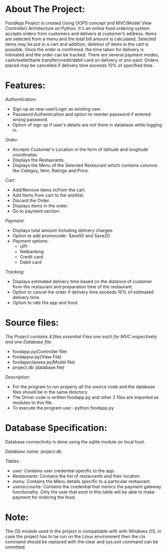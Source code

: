 # About The Project:

FoodApp Project is created Using OOPS concept and MVC(Model View Controller) Architecture on Python. It's an online food ordering system accepts orders from customers and delivers at customer’s address. Items are selected from a menu and the total bill amount is calculated. Selected items may be put in a cart and addition, deletion of items in the cart is possible. Once the order is confirmed, the time taken for delivery is intimated and the order can be tracked. There are several payment modes, cash/wallet/bank transfer/credit/debit card on delivery or pre-paid. Orders placed may be cancelled if delivery time exceeds 10% of specified time.

# Features:
*Authentication:*

* Sign up as new user/Login as existing user.
* Password Authentication and option to reenter password if entered wrong password.
* Option of sign up if user's details are not there in database while logging in.

*Order:*

* Accepts Customer's Location in the form of latitude and longitude coordinates.
* Displays the Restaurants.
* Displays the Menu of the Selected Restaurant which contains columns like Categoy, Item, Ratings and Price.

*Cart:*

* Add/Remove items in/from the cart.
* Add items from cart to the wishlist.
* Discard the Order.
* Displays items in the order.
* Go to payment section.

*Payment:*

* Displays total amount including delivery charges.
* Option to add promocode- Save50 and Save20.
* *Payment options:*
     * UPI
     * Netbanking
     * Credit card
     * Debit card
     
*Tracking:*


* Displays estimated delivery time based on the distance of customer from the restaurant and preparation time of the restaurant.
* Option to cancel the order if delivery time exceeds 10% of estimated delivery time.
* Option to rate the app and food.

# Source files:

*The Project contains 4 files essential Files one each for MVC respectively and one Database file:*
* foodapp.py(Controller file)
* foodappui.py(View File)
* foodappclasses.py(Model file)
* project.db (database file)

*Description:*
* For the program to run properly all the source code and the database files should be in the same directory
* The Driver code is written foodapp.py and other 2 files are imported as modules to this file.
* To execute the program use:- python foodapp.py


# Database Specification:

Database connectivity is done using the sqlite module on local host.

*Database name:* project.db

*Tables :* 
* *user:* Contains user credential specific to the app.
* *Restaurants:* Contains the list of restaurants and their location
* *menu:* Contains the Menu details specific to a particular restaurant.
* *useraccounts:* Contains the credential that mimics the payment gateway functionality. 
		    Only the user that exist in this table will be able to make payment for ordering the food.
	

# Note:

The OS module used in the project is compatiable with with Windows OS, in case the project has to be run 
on the Linux environment then the cls command should be replaced with the clear and sys.exit command can be ommitted.
